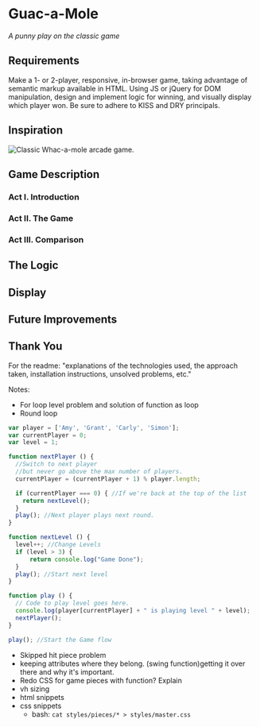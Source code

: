 # Guac-a-Mole
*A punny play on the classic game*

## Requirements
Make a 1- or 2-player, responsive, in-browser game, taking advantage of semantic markup available in HTML.  Using JS or jQuery for DOM manipulation, design and implement logic for winning, and visually display which player won.  Be sure to adhere to KISS and DRY principals.

## Inspiration
![Classic Whac-a-mole arcade game.](http://www.techexclusive.net/wp-content/uploads/2013/05/WHACK-A-MOLE.jpg)

## Game Description

### Act I. Introduction

### Act II. The Game

### Act III. Comparison

## The Logic

## Display


## Future Improvements

## Thank You

For the readme:
"explanations of the technologies used, the approach taken, installation instructions, unsolved problems, etc."

Notes:
- For loop level problem and solution of function as loop
- Round loop

```javascript
var player = ['Amy', 'Grant', 'Carly', 'Simon'];
var currentPlayer = 0;
var level = 1;

function nextPlayer () {
  //Switch to next player
  //but never go above the max number of players.
  currentPlayer = (currentPlayer + 1) % player.length;

  if (currentPlayer === 0) { //If we're back at the top of the list    
    return nextLevel();
  }
  play(); //Next player plays next round.
}

function nextLevel () {
  level++; //Change Levels
  if (level > 3) {
      return console.log("Game Done");
  }
  play(); //Start next level
}

function play () {
  // Code to play level goes here.
  console.log(player[currentPlayer] + " is playing level " + level);
  nextPlayer();
}

play(); //Start the Game flow
```

- Skipped hit piece problem
- keeping attributes where they belong. (swing function)getting it over there  and why it's important.
- Redo CSS for game pieces with function? Explain
- vh sizing
- html snippets
- css snippets
  - bash: `cat styles/pieces/* > styles/master.css`
